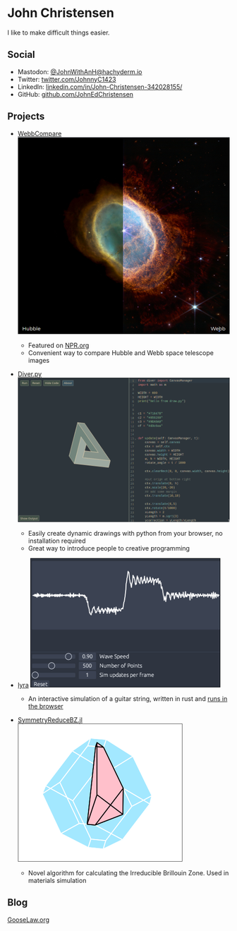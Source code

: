 # John Christensen
I like to make difficult things easier.

## Social
- Mastodon: [@JohnWithAnH@hachyderm.io](https://hachyderm.io/@JohnWithAnH)
- Twitter: [twitter.com/JohnnyC1423](https://twitter.com/JohnnyC1423)
- LinkedIn: [linkedin.com/in/John-Christensen-342028155/](https://www.linkedin.com/in/John-Christensen-342028155/)
- GitHub: [github.com/JohnEdChristensen](https://github.com/JohnEdChristensen)

## Projects

- [WebbCompare](https://www.webbcompare.com/)
 ![comparison of webb and hubble space telescope images of ring nebula](/assets/wcomp.png)
  - Featured on [NPR.org](https://www.npr.org/2022/07/18/1111808405/comparing-james-webb-space-telescope-hubble-nasa)
  - Convenient way to compare Hubble and Webb space telescope images 

- [Diver.py](https://github.com/JohnEdChristensen/Diver) 
 ![Penrose triangle displayed side by side with python code editor](/assets/diver.png)
  - Easily create dynamic drawings with python from your browser, no installation required
  - Great way to introduce people to creative programming
- [lyra](https://github.com/JohnEdChristensen/lyra) 
 ![Simulated string next to simulation settings](/assets/lyra.png)
  - An interactive simulation of a guitar string, written in rust and [runs in the browser](https://johnedchristensen.github.io/lyra/)
- [SymmetryReduceBZ.jl](https://github.com/jerjorg/SymmetryReduceBZ.jl) 
 ![Two 3D geometric shapes, one nested within the other](/assets/ibz.png)
  - Novel algorithm for calculating the Irreducible Brillouin Zone. Used in materials simulation

## Blog

[GooseLaw.org](https://www.gooselaw.org)
